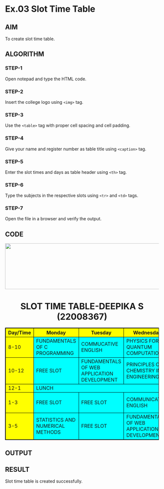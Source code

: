 # Ex.03 Slot Time Table
## AIM
  To create slot time table.

## ALGORITHM
### STEP-1
  Open notepad and type the HTML code.

### STEP-2
  Insert the college logo using ```<img>``` tag.

### STEP-3
  Use the ```<table>``` tag with proper cell spacing and cell padding.  

### STEP-4
  Give your name and register number as table title using ```<caption>``` tag.

### STEP-5
  Enter the slot times and days as table header using ```<th>``` tag.
  
### STEP-6
  Type the subjects in the respective slots using ```<tr>``` and ```<td>``` tags.
 
### STEP-7
  Open the file in a browser and verify the output.
  
## CODE
<html>
<head>
<style>
table, th, td {
  border: 1px solid black;
}
</style>
</head>
<body>
  <img src="C:\Users\User\Pictures\saveetha logo.png"width="1000" height="150"img-align="center;">
<h1 style="text-align:center;">SLOT TIME TABLE-DEEPIKA S (22008367)</h1>
<table style="width:100%">
  <tr>
  <tr style="background-color:yellow">
    <th>Day/Time</th>
    <th>Monday</th> 
    <th>Tuesday</th>
    <th>Wednesday</th>
    <th>Thursday</th>
    <th>Friday</th>
</tr>
  <tr style="background-color:cyan">
    <td style="background-color:yellow">8-10</td>
    <td>FUNDAMENTALS OF C PROGRAMMING </td>
    <td>COMMUCATIVE ENGLISH </td>
    <td>PHYSICS FOR QUANTUM COMPUTATION</td>
    <td>STATISTICS AND NUMERICAL METHODS</td>
    <td> FUNDAMENTALS OF C PROGRAMMING</td>

  </tr>
  <tr style="background-color:cyan">
    <td style="background-color:yellow">10-12</td>
    <td>FREE SLOT</td>
    <td>FUNDAMENTALS OF WEB APPLICATION DEVELOPMENT</td>
    <td>PRINCIPLES OF CHEMISTRY IN ENGINEERING </td>
    <td>FREE SLOT </td>
    <td>STATISTICS AND NUMERICAL METHODS</td>
  </tr>
  <tr style="background-color:cyan">
    <td style="background-color:yellow">12-1</td>
    <td colspan="5"> LUNCH</text-align:center></td>
  </tr>
<tr style="background-color:cyan">
    <td style="background-color:yellow">1-3</td>
    <td>FREE SLOT</td>
    <td>FREE SLOT</td>
    <td>COMMUNICATIVE ENGLISH</td>
    <td>FUNDAMENTALS OF WEB APPLICATION</td>
    <td>SOFT SKILLS</td>
</tr>
<tr style="background-color:cyan">
    <td style="background-color:yellow">3-5</td>
    <td>STATISTICS AND NUMERICAL METHODS</td>
    <td>FREE SLOT</td>
    <td>FUNDAMENTALS OF WEB APPLICATION DEVELOPMENT</td>
    <td>PHYSICS FOR QUANTUM COMPUTATION </td>
    <td>PRINCIPLES OF CHEMISTRY IN <tr style="background-color:cyan"></td>
</tr>
</table>
</body>
</html>




## OUTPUT


## RESULT
 Slot time table is created successfully.
